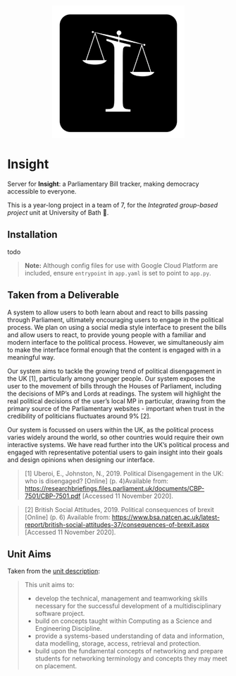 <p align="center">
  <img width="300" height="300" src="res/img/icon1500x1500.png">
</p>

# Insight

Server for **Insight**: a Parliamentary Bill tracker, making democracy accessible to everyone.

This is a year-long project in a team of 7, for the *Integrated group-based project* unit at University of Bath 🛁.

## Installation

todo

> **Note:** Although config files for use with Google Cloud Platform are included, ensure `entrypoint` in `app.yaml` is 
> set to point to `app.py`.

## Taken from a Deliverable
A system to allow users to both learn about and react to bills passing through Parliament, ultimately encouraging users to engage in the political process. We plan on using a social media style interface to present the bills and allow users to react, to provide young people with a familiar and modern interface to the political process. However, we simultaneously aim to make the interface formal enough that the content is engaged with in a meaningful way.

Our system aims to tackle the growing trend of political disengagement in the UK [1], particularly among younger people. Our system exposes the user to the movement of bills through the Houses of Parliament, including the decisions of MP’s and Lords at readings. The system will highlight the real political decisions of the user’s local MP in particular, drawing from the primary source of the Parliamentary websites - important when trust in the credibility of politicians fluctuates around 9% [2].

Our system is focussed on users within the UK, as the political process varies widely around the world, so other countries would require their own interactive systems. We have read further into the UK’s political process and engaged with representative potential users to gain insight into their goals and design opinions when designing our interface.

> [1] Uberoi, E., Johnston, N., 2019. Political Disengagement in the UK: who is disengaged? [Online] (p. 4)Available from: https://researchbriefings.files.parliament.uk/documents/CBP-7501/CBP-7501.pdf  [Accessed 11 November 2020].

> [2] British Social Attitudes, 2019. Political consequences of brexit [Online] (p. 6) Available from: https://www.bsa.natcen.ac.uk/latest-report/british-social-attitudes-37/consequences-of-brexit.aspx [Accessed 11 November 2020].


## Unit Aims
Taken from the [unit description](http://www.bath.ac.uk/catalogues/2016-2017/cm/CM20257.html):

> This unit aims to: 
> * develop the technical, management and teamworking skills necessary for the successful development of a multidisciplinary software project. 
> * build on concepts taught within Computing as a Science and Engineering Discipline. 
> * provide a systems-based understanding of data and information, data modelling, storage, access, retrieval and protection. 
> * build upon the fundamental concepts of networking and prepare students for networking terminology and concepts they may meet on placement. 

